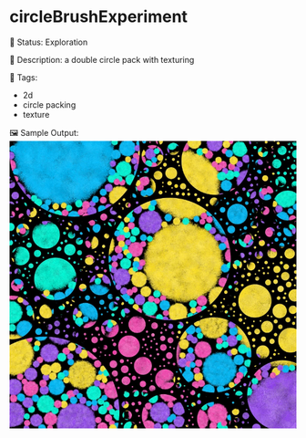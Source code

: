 # circleBrushExperiment

🧪 Status: Exploration

📎 Description: a double circle pack with texturing 

🎨 Tags: 
- 2d
- circle packing
- texture

🖼️ Sample Output:  
<img src="circleBrushExperiment1676169266965.webp" alt="circleBrushExperiment Sample Output" width="800" />
